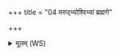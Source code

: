 +++
title = "04 मरुद्भ्योश्विभ्यां ब्रह्मणे"

+++
<details><summary>मूलम् (WS)</summary>

मरुद्भ्योश्विभ्यां ब्रह्मणे ब्रह्मणस्पत्येमुमामुष्यायणममुष्याः पुत्रमा वृश्चामि ।॥ ५ ॥  
ये अम्भश्चक्रुर्ये अम्बरजिष्णवस्तेभ्यः स्वकृद्भ्यः स्वकारेभ्योः अमुमामुष्यायणममुष्याः पुत्रमा वृश्चामि ।  
ते स्वकृतः स्वकारा अमुमामुष्यायणममुष्याः पुत्रं परा भावयन्तु ॥॥ ६ ॥  
ये तपश्चक्रुर्ये तपोजिष्णवस्तेभ्यः तपस्कृद्भ्यः तपस्कारेभ्यो अमुमामुष्यायणममुष्याः पुत्रमा वृश्चामि ।  
ते तपस्कृतस्तपस्कारा अमुमामुष्यायणमुष्याः ।  
पुत्र परा भावयन्तु ॥ ७ ॥
</details>